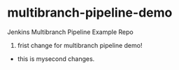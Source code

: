 # multibranch-pipeline-demo
Jenkins Multibranch Pipeline Example Repo
1. frist change for multibranch pipeline demo!
* this is mysecond changes.
